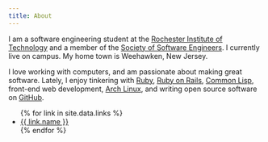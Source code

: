 ```yaml
---
title: About
---
```


I am a software engineering student at the [Rochester Institute of
Technology](http://www.rit.edu/) and a member of the [Society of Software
Engineers](https://sse.se.rit.edu/). I currently live on campus. My home town
is Weehawken, New Jersey.

I love working with computers, and am passionate about making great software.
Lately, I enjoy tinkering with [Ruby](https://www.ruby-lang.org/en/), [Ruby on
Rails](http://rubyonrails.org/), [Common Lisp](http://common-lisp.net/),
front-end web development, [Arch Linux](https://www.archlinux.org/), and writing
open source software on [GitHub](https://github.com/).

<ul class="list-horizontal">
  {% for link in site.data.links %}
    <li>
      <a href="{{ link.url }}" target="_blank">
        <span class="fa fa-fw fa-{{ link.icon }}"></span>
        {{ link.name }}
      </a>
    </li>
  {% endfor %}
</ul>
